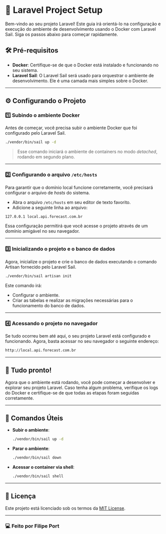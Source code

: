 
# 🚀 Laravel Project Setup

Bem-vindo ao seu projeto Laravel! Este guia irá orientá-lo na configuração e execução do ambiente de desenvolvimento usando o Docker com Laravel Sail. Siga os passos abaixo para começar rapidamente.

## 🛠 Pré-requisitos

- **Docker**: Certifique-se de que o Docker está instalado e funcionando no seu sistema.
- **Laravel Sail**: O Laravel Sail será usado para orquestrar o ambiente de desenvolvimento. Ele é uma camada mais simples sobre o Docker.

---

## ⚙️ Configurando o Projeto

### 1️⃣ Subindo o ambiente Docker

Antes de começar, você precisa subir o ambiente Docker que foi configurado pelo Laravel Sail.

```bash
./vendor/bin/sail up -d
```

> Esse comando iniciará o ambiente de containers no modo *detached*, rodando em segundo plano.

---

### 2️⃣ Configurando o arquivo `/etc/hosts`

Para garantir que o domínio local funcione corretamente, você precisará configurar o arquivo de *hosts* do sistema.

- Abra o arquivo `/etc/hosts` em seu editor de texto favorito.
- Adicione a seguinte linha ao arquivo:

```bash
127.0.0.1 local.api.forecast.com.br
```

Essa configuração permitirá que você acesse o projeto através de um domínio amigável no seu navegador.

---

### 3️⃣ Inicializando o projeto e o banco de dados

Agora, inicialize o projeto e crie o banco de dados executando o comando Artisan fornecido pelo Laravel Sail.

```bash
./vendor/bin/sail artisan init
```

Este comando irá:
- Configurar o ambiente.
- Criar as tabelas e realizar as migrações necessárias para o funcionamento do banco de dados.

---

### 4️⃣ Acessando o projeto no navegador

Se tudo ocorreu bem até aqui, o seu projeto Laravel está configurado e funcionando. Agora, basta acessar no seu navegador o seguinte endereço:

```bash
http://local.api.forecast.com.br
```

---

## 🎉 Tudo pronto!

Agora que o ambiente está rodando, você pode começar a desenvolver e explorar seu projeto Laravel. Caso tenha algum problema, verifique os logs do Docker e certifique-se de que todas as etapas foram seguidas corretamente.

---

## 🔧 Comandos Úteis

- **Subir o ambiente**:
  ```bash
  ./vendor/bin/sail up -d
  ```

- **Parar o ambiente**:
  ```bash
  ./vendor/bin/sail down
  ```

- **Acessar o container via shell**:
  ```bash
  ./vendor/bin/sail shell
  ```

---

## 📄 Licença

Este projeto está licenciado sob os termos da [MIT License](LICENSE).

---

### 💻 Feito por Filipe Port
